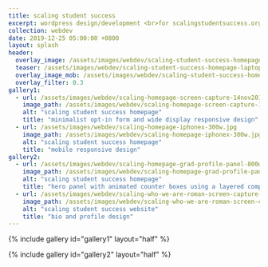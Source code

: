 ```yaml
---
title: scaling student success
excerpt: wordpress design/development <br>for scalingstudentsuccess.org
collection: webdev
date: 2019-12-25 05:00:00 +0800
layout: splash
header:
  overlay_image: /assets/images/webdev/scaling-student-success-homepage-laptop-view-1280w.jpg
  teaser: /assets/images/webdev/scaling-student-success-homepage-laptop-view-300w.jpg
  overlay_image_mob: /assets/images/webdev/scaling-student-success-homepage-laptop-view-720w.jpg
  overlay_filter: 0.3
gallery1:
  - url: /assets/images/webdev/scaling-homepage-screen-capture-14nov2019-800w.jpg
    image_path: /assets/images/webdev/scaling-homepage-screen-capture-14nov2019-800w.jpg
    alt: "scaling student success homepage"
    title: "minimalist opt-in form and wide display responsive design"
  - url: /assets/images/webdev/scaling-homepage-iphonex-300w.jpg
    image_path: /assets/images/webdev/scaling-homepage-iphonex-300w.jpg
    alt: "scaling student success homepage"
    title: "mobile responsive design"
gallery2:
  - url: /assets/images/webdev/scaling-homepage-grad-profile-panel-800w.jpg
    image_path: /assets/images/webdev/scaling-homepage-grad-profile-panel-512w.jpg
    alt: "scaling student success homepage"
    title: "hero panel with animated counter boxes using a layered composition"
  - url: /assets/images/webdev/scaling-who-we-are-roman-screen-capture-842w.jpg
    image_path: /assets/images/webdev/scaling-who-we-are-roman-screen-capture-512w.jpg
    alt: "scaling student success website"
    title: "bio and profile design"
---
```


{% include gallery id="gallery1" layout="half" %}

{% include gallery id="gallery2" layout="half" %}